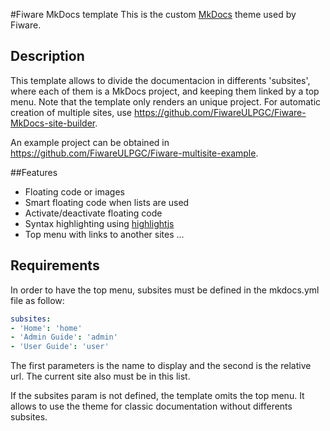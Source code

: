 #Fiware MkDocs template
This is the custom [MkDocs](http://www.mkdocs.org/) theme used by Fiware.

## Description

This template allows to divide the documentacion in differents 'subsites', where each of them is a MkDocs project, and keeping them linked by a top menu. Note that the template only renders an unique project. For automatic creation of multiple sites, use <https://github.com/FiwareULPGC/Fiware-MkDocs-site-builder>.

An example project can be obtained in <https://github.com/FiwareULPGC/Fiware-multisite-example>.

##Features
* Floating code or images
* Smart floating code when lists are used
* Activate/deactivate floating code
* Syntax highlighting using [highlightjs](https://highlightjs.org/)
* Top menu with links to another sites
...

## Requirements 
In order to have the top menu, subsites must be defined in the mkdocs.yml file as follow:

```.yml
subsites:
- 'Home': 'home'
- 'Admin Guide': 'admin'
- 'User Guide': 'user'
```

The first parameters is the name to display and the second is the relative url. The current site also must be in this list.

If the subsites param is not defined, the template omits the top menu. It allows to use the theme for classic documentation without differents subsites.

###